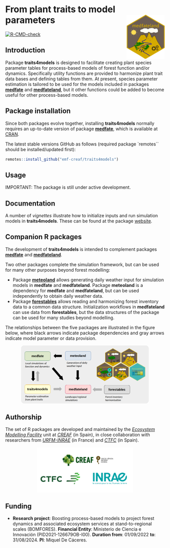 
# From plant traits to model parameters <a href="https://emf-creaf.github.io/traits4models/"><img src="man/figures/logo.png" align="right" height="139" alt="traits4models website" /></a>

<!-- badges: start -->
[![R-CMD-check](https://github.com/emf-creaf/traits4models/actions/workflows/R-CMD-check.yaml/badge.svg)](https://github.com/emf-creaf/traits4models/actions/workflows/R-CMD-check.yaml)
<!-- badges: end -->

## Introduction

Package **traits4models** is designed to facilitate creating plant
species parameter tables for process-based models of forest function
and/or dynamics. Specifically utility functions are provided to
harmonize plant trait data bases and defining tables from them. At
present, species parameter estimation is tailored to be used for the
models included in packages
[**medfate**](https://emf-creaf.github.io/medfate) and
[**medfateland**](https://emf-creaf.github.io/medfateland), but it other
functions could be added to become useful for other process-based
models.

## Package installation

Since both packages evolve together, installing **traits4models**
normally requires an up-to-date version of package
[**medfate**](https://emf-creaf.github.io/medfate), which is available
at [CRAN](https://cran.r-project.org/package=medfate).

The latest stable versions GitHub as follows (required package
\`remotes\`\` should be installed/updated first):

``` r
remotes::install_github("emf-creaf/traits4models")
```

## Usage

IMPORTANT: The package is still under active development.

## Documentation

A number of *vignettes* illustrate how to initialize inputs and run
simulation models in **traits4models**. These can be found at the
package [website](https://emf-creaf.github.io/traits4models/).

## Companion R packages

The development of **traits4models** is intended to complement packages
[**medfate**](https://emf-creaf.github.io/medfate) and
[**medfateland**](https://emf-creaf.github.io/medfateland).

Two other packages complete the simulation framework, but can be used
for many other purposes beyond forest modelling:

- Package [**meteoland**](https://emf-creaf.github.io/meteoland) allows
  generating daily weather input for simulation models in **medfate**
  and **medfateland**. Package **meteoland** is a dependency for
  **medfate** and **medfateland**, but can be used independently to
  obtain daily weather data.
- Package [**forestables**](https://emf-creaf.github.io/forestables)
  allows reading and harmonizing forest inventory data to a common data
  structure. Initialization workflows in **medfateland** can use data
  from **forestables**, but the data structures of the package can be
  used for many studies beyond modelling.

The relationships between the five packages are illustrated in the
figure below, where black arrows indicate package dependencies and gray
arrows indicate model parameter or data provision.

<img src="man/figures/packages.png" width="80%" style="display: block; margin: auto;" />

## Authorship

The set of R packages are developed and maintained by the [*Ecosystem
Modelling Facility*](https://emf.creaf.cat) unit at
[*CREAF*](https://www.creaf.cat/) (in Spain), in close collaboration
with researchers from
[*URFM-INRAE*](https://www6.paca.inrae.fr/ecologie_des_forets_mediterraneennes/)
(in France) and [*CTFC*](https://www.ctfc.cat/) (in Spain).

<img src="man/figures/institution_logos.png" width="60%" style="display: block; margin: auto;" />

## Funding

- **Research project**: Boosting process-based models to project forest
  dynamics and associated ecosystem services at stand-to-regional scales
  (BOMFORES). **Financial Entity**: Ministerio de Ciencia e Innovación
  (PID2021-126679OB-I00). **Duration from**: 01/09/2022 **to**:
  31/08/2024. **PI**: Miquel De Cáceres.
